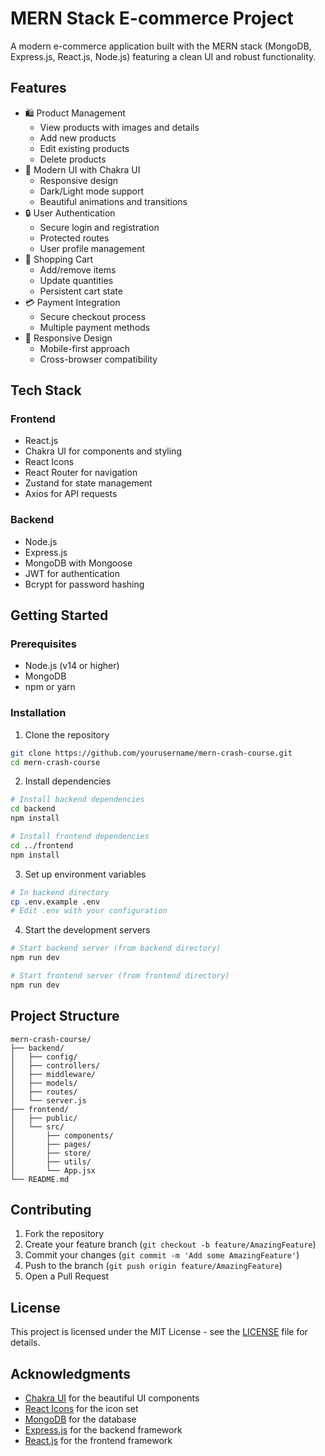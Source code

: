 # MERN Stack E-commerce Project

A modern e-commerce application built with the MERN stack (MongoDB, Express.js, React.js, Node.js) featuring a clean UI and robust functionality.

## Features

- 🛍️ Product Management
  - View products with images and details
  - Add new products
  - Edit existing products
  - Delete products
- 🎨 Modern UI with Chakra UI
  - Responsive design
  - Dark/Light mode support
  - Beautiful animations and transitions
- 🔒 User Authentication
  - Secure login and registration
  - Protected routes
  - User profile management
- 🛒 Shopping Cart
  - Add/remove items
  - Update quantities
  - Persistent cart state
- 💳 Payment Integration
  - Secure checkout process
  - Multiple payment methods
- 📱 Responsive Design
  - Mobile-first approach
  - Cross-browser compatibility

## Tech Stack

### Frontend
- React.js
- Chakra UI for components and styling
- React Icons
- React Router for navigation
- Zustand for state management
- Axios for API requests

### Backend
- Node.js
- Express.js
- MongoDB with Mongoose
- JWT for authentication
- Bcrypt for password hashing

## Getting Started

### Prerequisites

- Node.js (v14 or higher)
- MongoDB
- npm or yarn

### Installation

1. Clone the repository
```bash
git clone https://github.com/yourusername/mern-crash-course.git
cd mern-crash-course
```

2. Install dependencies
```bash
# Install backend dependencies
cd backend
npm install

# Install frontend dependencies
cd ../frontend
npm install
```

3. Set up environment variables
```bash
# In backend directory
cp .env.example .env
# Edit .env with your configuration
```

4. Start the development servers
```bash
# Start backend server (from backend directory)
npm run dev

# Start frontend server (from frontend directory)
npm run dev
```

## Project Structure

```
mern-crash-course/
├── backend/
│   ├── config/
│   ├── controllers/
│   ├── middleware/
│   ├── models/
│   ├── routes/
│   └── server.js
├── frontend/
│   ├── public/
│   └── src/
│       ├── components/
│       ├── pages/
│       ├── store/
│       ├── utils/
│       └── App.jsx
└── README.md
```

## Contributing

1. Fork the repository
2. Create your feature branch (`git checkout -b feature/AmazingFeature`)
3. Commit your changes (`git commit -m 'Add some AmazingFeature'`)
4. Push to the branch (`git push origin feature/AmazingFeature`)
5. Open a Pull Request

## License

This project is licensed under the MIT License - see the [LICENSE](LICENSE) file for details.

## Acknowledgments

- [Chakra UI](https://chakra-ui.com/) for the beautiful UI components
- [React Icons](https://react-icons.github.io/react-icons/) for the icon set
- [MongoDB](https://www.mongodb.com/) for the database
- [Express.js](https://expressjs.com/) for the backend framework
- [React.js](https://reactjs.org/) for the frontend framework 